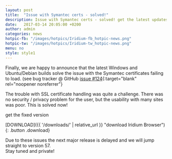 ```yaml
---
layout: post
title:  "Issue with Symantec certs - solved!"
description: Issue with Symantec certs - solved! get the latest updates in the download section.
date:   2017-03-14 20:05:00 +0200
author:	admin
categories: news
hotpic-fb: "/images/hotpics/Iridium-fb_hotpic-news.png"
hotpic-tw: "/images/hotpics/Iridium-tw_hotpic-news.png"
menu: no
style: style1
---
```


Finally, we are happy to announce that the latest Windows and Ubuntu/Debian builds solve the issue with the Symantec certificates failing to load.
(see bug tracker @ GitHub [issue #124](https://github.com/iridium-browser/tracker/issues/124 "issue #124 @ GitHub"){:target="blank" rel="noopener noreferrer"}
<!--break-->
The trouble with SSL certificate handling was quite a challenge. There was no security / privacy problem for the user, but the usability with many sites was poor. 
This is solved now!     
     
get the fixed version
      
[DOWNLOAD]({{ '/downloads/' | relative_url }} "download Iridium Browser"){: .button .download}     
     
Due to these issues the next major release is delayed and we will jump straight to version 57.     
Stay tuned and private!
